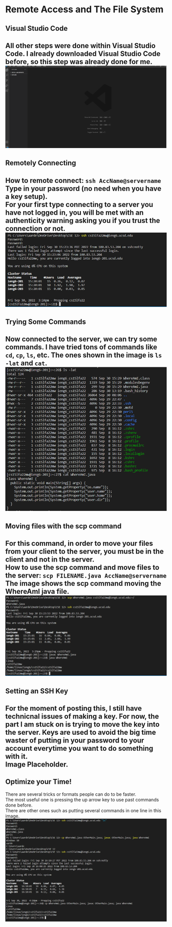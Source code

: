 
# Remote Access and The File System #  
## Visual Studio Code ##  
All other steps were done within Visual Studio Code. I already downloaded Visual Studio Code before, so this step was already done for me.
![Image](visualstudiocodelab.PNG)  
---  

## Remotely Connecting ##
How to remote connect: ```ssh AccName@servername```    
Type in your password (no need when you have a key setup).  
**For your first type connecting to a server you have not logged in, you will be met with an authenticity warning asking you if you trust the connection or not.**  
![Image](remoteconnectlab1.PNG)  
---  
## Trying Some Commands ##  
Now connected to the server, we can try some commands.
I have tried tons of commands like ```cd```, ```cp```, ```ls```, etc. The ones shown in the image is ```ls -lat``` and ```cat```.  
![Image](tryingcommandslab1clear.PNG)  
---  
## Moving files with the scp command ##
For this command, in order to move your files from your client to the server, you must be in the client and **not in the server.**  
How to use the scp command and move files to the server: ```scp FILENAME.java AccName@servername```  
The image shows the scp command moving the WhereAmI java file.  
![Image](movingfilestoserverlab1.PNG)
---  
## Setting an SSH Key ##  
For the moment of posting this, I still have technicnal issues of making a key.
For now, the part I am stuck on is trying to move the key into the server. 
Keys are used to avoid the big time waster of putting in your password to your account everytime you want to do something with it.  
Image Placeholder.  
---  
## Optimize your Time! ##
There are several tricks or formats people can do to be faster.  
The most useful one is pressing the up arrow key to use past commands done before.  
There are other ones such as putting several commands in one line in this image.  
![Image](pleasantremotelab1.PNG)   
